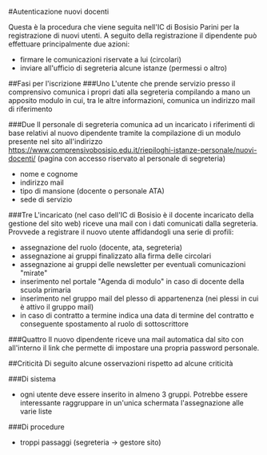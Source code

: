 #Autenticazione nuovi docenti

Questa è la procedura che viene seguita nell'IC di Bosisio Parini per la registrazione di nuovi utenti. A seguito della registrazione il dipendente può effettuare principalmente due azioni:
* firmare le comunicazioni riservate a lui (circolari)
* inviare all'ufficio di segreteria alcune istanze (permessi o altro)

##Fasi per l'iscrizione
###Uno
L'utente che prende servizio presso il comprensivo comunica i propri dati alla segreteria compilando a mano un apposito modulo in cui, tra le altre informazioni, comunica un indirizzo mail di riferimento

###Due
Il personale di segreteria comunica ad un incaricato i riferimenti di base relativi al nuovo dipendente tramite la compilazione di un modulo presente nel sito all'indirizzo https://www.comprensivobosisio.edu.it/riepiloghi-istanze-personale/nuovi-docenti/ (pagina con accesso riservato al personale di segreteria)
* nome e cognome
* indirizzo mail
* tipo di mansione (docente o personale ATA)
* sede di servizio

###Tre
L'incaricato (nel caso dell'IC di Bosisio è il docente incaricato della gestione del sito web) riceve una mail con i dati comunicati dalla segreteria. Provvede a registrare il nuovo utente affidandogli una serie di profili:
* assegnazione del ruolo (docente, ata, segreteria)
* assegnazione ai gruppi finalizzato alla firma delle circolari
* assegnazione ai gruppi delle newsletter per eventuali comunicazioni "mirate"
* inserimento nel portale "Agenda di modulo" in caso di docente della scuola primaria
* inserimento nel gruppo mail del plesso di appartenenza (nei plessi in cui è attivo il gruppo mail)
* in caso di contratto a termine indica una data di termine del contratto e conseguente spostamento al ruolo di sottoscrittore

###Quattro
Il nuovo dipendente riceve una mail automatica dal sito con all'interno il link che permette di impostare una propria password personale.


##Criticità
Di seguito alcune osservazioni rispetto ad alcune criticità

###Di sistema
* ogni utente deve essere inserito in almeno 3 gruppi. Potrebbe essere interessante raggruppare in un'unica schermata l'assegnazione alle varie liste

###Di procedure
* troppi passaggi (segreteria -> gestore sito) 

